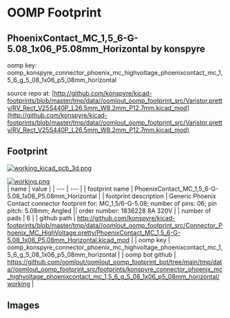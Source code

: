 # OOMP Footprint  
## PhoenixContact_MC_1,5_6-G-5.08_1x06_P5.08mm_Horizontal  by konspyre  
  
oomp key: oomp_konspyre_connector_phoenix_mc_highvoltage_phoenixcontact_mc_1,5_6_g_5_08_1x06_p5_08mm_horizontal  
  
source repo at: [http://github.com/konspyre/kicad-footprints/blob/master/tmp/data//oomlout_oomp_footprint_src/Varistor.pretty/RV_Rect_V25S440P_L26.5mm_W8.2mm_P12.7mm.kicad_mod](http://github.com/konspyre/kicad-footprints/blob/master/tmp/data//oomlout_oomp_footprint_src/Varistor.pretty/RV_Rect_V25S440P_L26.5mm_W8.2mm_P12.7mm.kicad_mod)  
## Footprint  
  
[![working_kicad_pcb_3d.png](working_kicad_pcb_3d_600.png)](working_kicad_pcb_3d.png)  
  
[![working.png](working_600.png)](working.png)  
| name | value | 
| --- | --- | 
| footprint name | PhoenixContact_MC_1,5_6-G-5.08_1x06_P5.08mm_Horizontal | 
| footprint description | Generic Phoenix Contact connector footprint for: MC_1,5/6-G-5.08; number of pins: 06; pin pitch: 5.08mm; Angled || order number: 1836228 8A 320V | 
| number of pads | 6 | 
| github path | http://github.com/konspyre/kicad-footprints/blob/master/tmp/data//oomlout_oomp_footprint_src/Connector_Phoenix_MC_HighVoltage.pretty/PhoenixContact_MC_1,5_6-G-5.08_1x06_P5.08mm_Horizontal.kicad_mod | 
| oomp key | oomp_konspyre_connector_phoenix_mc_highvoltage_phoenixcontact_mc_1,5_6_g_5_08_1x06_p5_08mm_horizontal | 
| oomp bot github | https://github.com/oomlout/oomlout_oomp_footprint_bot/tree/main/tmp/data//oomlout_oomp_footprint_src/footprints/konspyre_connector_phoenix_mc_highvoltage_phoenixcontact_mc_1,5_6_g_5_08_1x06_p5_08mm_horizontal/working | 
## Images  

